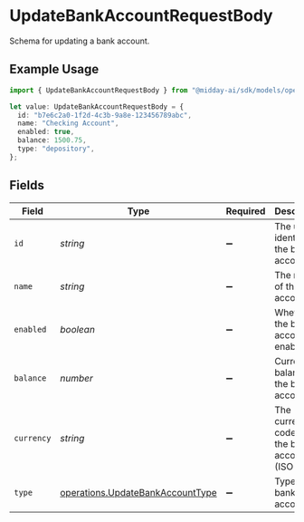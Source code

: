 # UpdateBankAccountRequestBody

Schema for updating a bank account.

## Example Usage

```typescript
import { UpdateBankAccountRequestBody } from "@midday-ai/sdk/models/operations";

let value: UpdateBankAccountRequestBody = {
  id: "b7e6c2a0-1f2d-4c3b-9a8e-123456789abc",
  name: "Checking Account",
  enabled: true,
  balance: 1500.75,
  type: "depository",
};
```

## Fields

| Field                                                                                | Type                                                                                 | Required                                                                             | Description                                                                          | Example                                                                              |
| ------------------------------------------------------------------------------------ | ------------------------------------------------------------------------------------ | ------------------------------------------------------------------------------------ | ------------------------------------------------------------------------------------ | ------------------------------------------------------------------------------------ |
| `id`                                                                                 | *string*                                                                             | :heavy_minus_sign:                                                                   | The unique identifier of the bank account.                                           | b7e6c2a0-1f2d-4c3b-9a8e-123456789abc                                                 |
| `name`                                                                               | *string*                                                                             | :heavy_minus_sign:                                                                   | The name of the bank account.                                                        | Checking Account                                                                     |
| `enabled`                                                                            | *boolean*                                                                            | :heavy_minus_sign:                                                                   | Whether the bank account is enabled.                                                 | true                                                                                 |
| `balance`                                                                            | *number*                                                                             | :heavy_minus_sign:                                                                   | Current balance of the bank account.                                                 | 1500.75                                                                              |
| `currency`                                                                           | *string*                                                                             | :heavy_minus_sign:                                                                   | The currency code for the bank account (ISO 4217).                                   | USD                                                                                  |
| `type`                                                                               | [operations.UpdateBankAccountType](../../models/operations/updatebankaccounttype.md) | :heavy_minus_sign:                                                                   | Type of the bank account.                                                            | depository                                                                           |